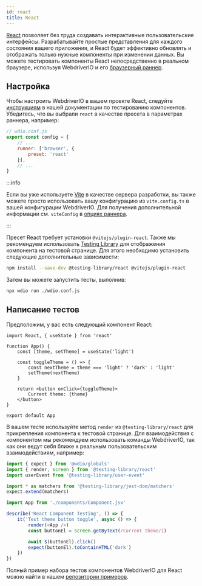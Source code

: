 ```yaml
---
id: react
title: React
---
```


[React](https://reactjs.org/) позволяет без труда создавать интерактивные пользовательские интерфейсы. Разрабатывайте простые представления для каждого состояния вашего приложения, и React будет эффективно обновлять и отображать только нужные компоненты при изменении данных. Вы можете тестировать компоненты React непосредственно в реальном браузере, используя WebdriverIO и его [браузерный раннер](/docs/runner#browser-runner).

## Настройка

Чтобы настроить WebdriverIO в вашем проекте React, следуйте [инструкциям](/docs/component-testing#set-up) в нашей документации по тестированию компонентов. Убедитесь, что вы выбрали `react` в качестве пресета в параметрах раннера, например:

```js
// wdio.conf.js
export const config = {
    // ...
    runner: ['browser', {
        preset: 'react'
    }],
    // ...
}
```

:::info

Если вы уже используете [Vite](https://vitejs.dev/) в качестве сервера разработки, вы также можете просто использовать вашу конфигурацию из `vite.config.ts` в вашей конфигурации WebdriverIO. Для получения дополнительной информации см. `viteConfig` в [опциях раннера](/docs/runner#runner-options).

:::

Пресет React требует установки `@vitejs/plugin-react`. Также мы рекомендуем использовать [Testing Library](https://testing-library.com/) для отображения компонента на тестовой странице. Для этого необходимо установить следующие дополнительные зависимости:

```sh npm2yarn
npm install --save-dev @testing-library/react @vitejs/plugin-react
```

Затем вы можете запустить тесты, выполнив:

```sh
npx wdio run ./wdio.conf.js
```

## Написание тестов

Предположим, у вас есть следующий компонент React:

```tsx title="./components/Component.jsx"
import React, { useState } from 'react'

function App() {
    const [theme, setTheme] = useState('light')

    const toggleTheme = () => {
        const nextTheme = theme === 'light' ? 'dark' : 'light'
        setTheme(nextTheme)
    }

    return <button onClick={toggleTheme}>
        Current theme: {theme}
    </button>
}

export default App
```

В вашем тесте используйте метод `render` из `@testing-library/react` для прикрепления компонента к тестовой странице. Для взаимодействия с компонентом мы рекомендуем использовать команды WebdriverIO, так как они ведут себя ближе к реальным пользовательским взаимодействиям, например:

```ts title="app.test.tsx"
import { expect } from '@wdio/globals'
import { render, screen } from '@testing-library/react'
import userEvent from '@testing-library/user-event'

import * as matchers from '@testing-library/jest-dom/matchers'
expect.extend(matchers)

import App from './components/Component.jsx'

describe('React Component Testing', () => {
    it('Test theme button toggle', async () => {
        render(<App />)
        const buttonEl = screen.getByText(/Current theme/i)

        await $(buttonEl).click()
        expect(buttonEl).toContainHTML('dark')
    })
})
```

Полный пример набора тестов компонентов WebdriverIO для React можно найти в нашем [репозитории примеров](https://github.com/webdriverio/component-testing-examples/tree/main/react-typescript-vite).